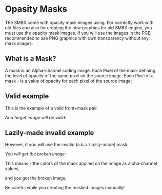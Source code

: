# Opasity Masks
The SMBX come with opacity mask images using. For correctly work with old files and also for creating the new graphics for old SMBX engine, you must use the opacity mask images. If you will use the images in the PGE, recommended to use PNG graphics with own transparency without any mask images.

## What is a Mask?
A mask is an Alpha-channel coding image. Each Pixel of the mask defining the level of opacity of the same pixel on the source image:
Each Pixel of a mask - is a value of opacity for each pixel of the source image:

<ImageZoom 
  alt="What_is_a_mask"
  url="screenshots/Tools/console/LazyFix/What_is_a_mask.png" 
  :border="true" 
/>


## Valid example
This is the example of a valid front+mask pair.

<ImageZoom 
  alt="validMaskPair"
  url="screenshots/Tools/console/LazyFix/valid_smile_tst.gif" 
  :border="true" 
/><ImageZoom 
    alt="validMaskPair"
    url="screenshots/Tools/console/LazyFix/valid_smile_tstm.gif" 
    :border="true" 
  />


_And target image will be valid:_

<ImageZoom 
    alt="validMaskPair"
    url="screenshots/Tools/console/LazyFix/valid_smile_tst_targ.png" 
    :border="true" 
  />


## Lazily-made invalid example
However, if you will use the invalid (a.k.a. Lazily-made) mask:

<ImageZoom 
  alt="validMaskPair"
  url="screenshots/Tools/console/LazyFix/invalid_smile_tst.gif" 
  :border="true" 
/><ImageZoom 
    alt="validMaskPair"
    url="screenshots/Tools/console/LazyFix/invalid_smile_tstm.gif" 
    :border="true" 
  />

_You will get the broken image:_

<ImageZoom 
 alt="validMaskPair"
 url="screenshots/Tools/console/LazyFix/invalid_smile_tst_targ.png" 
 :border="true" 
/>

 This means - the colors of the mask applied on the image as alpha-channel values,

and you got the broken image.

 
<Note type="warning">
Be careful while you creating the masked images manually!
</Note>
